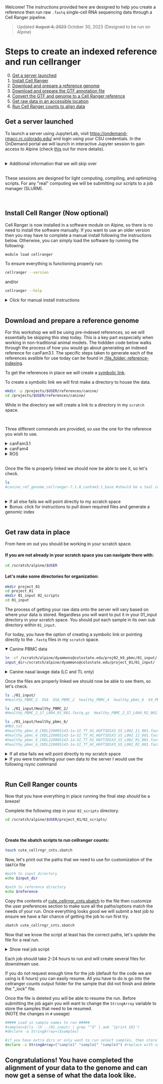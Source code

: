 Welcome! The instructions provided here are designed to help you create a reference then run raw `.fastq` single-cell RNA sequencing data through a Cell Ranger pipeline.

>Updated ~~August 4, 2023~~ October 30, 2023 (Designed to be run on Alpine)

# Steps to create an indexed reference and run cellranger
0. [Get a server launched](#get-a-server-launched)
0. [Install Cell Ranger](#install-cell-ranger-now-optional)
0. [Download and prepare a reference genome](#download-and-prepare-a-reference-genome)
0. [Download and prepare the GTF annotation file](#download-and-prepare-the-gtf-files)
0. [Convert the GTF and genome to a Cell Ranger reference](#convert-the-gtf-file-and-genome-to-cell-ranger-reference-file)
0. [Get raw data in an accessible location](#get-raw-data-in-place)
0. [Run Cell Ranger counts to align data](#run-cell-ranger-counts)


## Get a server launched

To launch a server using JupyterLab, visit https://ondemand-rmacc.rc.colorado.edu/ and login using your CSU credentials.
In the OnDemand portal we will launch in interactive Jupyter session to gain access to Alpine (check [this](https://curc.readthedocs.io/en/latest/gateways/OnDemand.html) out for more details).

<br>

<details>
  <summary>Additional information that we will skip over</summary>  

<br>

When you first launch a server you will be placed on a login node. The login node is designed to be landing place to get you onto the server and you should move to a compute/compile node if you plan to do any work. Thus, almost everytime you launch a server you should run the following commands to get off the login node. For today we will not be doing any computational tasks on the node, so we skip over this.

If you spawned a server using JupyterHub, then you can ssh to the node in which your server spawned.  

<br>

If unsure what node you are on, you can check with `squeue -u $USER`.
```sh
#output
#JOBID PARTITION     NAME     USER ST       TIME  NODES NODELIST(REASON)
#3672920  acompile sys/dash dyammons  R      11:49      1 c3cpu-a7-u34-4
```

<br>

The nodelist value associated with the "sys/dash" name is the node that your JupyterHub session is running on and you can move there by running:
```sh
#note: change the node to match the output of your squeue -u $USER command
ssh c3cpu-a7-u34-4
```

</details>

<br>

These sessions are designed for light computing, compiling, and optimizing scripts. For any "real" computing we will be submitting our scripts to a job manager (SLURM).  

<br>

## Install Cell Ranger (Now optional)

Cell Ranger is now installed in a software module on Alpine, so there is no need to install the software manually. If you want to use an older version then you may have to complete a manual install following the instructions below. Otherwise, you can simply load the software by running the following:
```sh
module load cellranger
```

To ensure everything is functioning properly run:
```sh
cellranger --version
```

and/or

```sh
cellranger --help
```

<details>
  <summary>Click for manual install instructions</summary>

<br>
 
Questions? Check out 10x Genomics cell ranger [installation page](https://support.10xgenomics.com/single-cell-gene-expression/software/pipelines/latest/installation).  
I recommend downloading cellranger in your projects space on the Alpine server. Navigate to your desired location then install cellranger.  
Something like this path should work well: `/projects/$USER/software/`.

#### If you need a hint to get started here is some code:
```sh
mkdir -p /projects/$USER/software/
cd /projects/$USER/software/
```

<br>

#### Download and unpack cellranger:
Here is a command to download cellranger. 10x frequently updates the link, so if it fails to run, check out the 10x [genomics website](https://support.10xgenomics.com/single-cell-gene-expression/software/downloads/latest) as they may have updated the url.
```sh
wget -O cellranger-6.1.2.tar.gz "https://cf.10xgenomics.com/releases/cell-exp/cellranger-6.1.2.tar.gz?Expires=1639406708&Policy=eyJTdGF0ZW1lbnQiOlt7IlJlc291cmNlIjoiaHR0cHM6Ly9jZi4xMHhnZW5vbWljcy5jb20vcmVsZWFzZXMvY2VsbC1leHAvY2VsbHJhbmdlci02LjEuMi50YXIuZ3oiLCJDb25kaXRpb24iOnsiRGF0ZUxlc3NUaGFuIjp7IkFXUzpFcG9jaFRpbWUiOjE2Mzk0MDY3MDh9fX1dfQ__&Signature=a2fdE-2x1h3umjXTQjwakASZyEpEgGhypuS2aL~0gXxUSfZQhG96g66p5faY-WPKQLqhY10n6HrcWgrxo~Oi6IAJfmgqvVTO8JyJvFc5A7M3Mn9~zafNk7OuWOX~gjj-Zqf77RYec1KpjpxBVFQATzCLIXMjn~OVb7Hr~Hwih-74JF9C5jteDwsIB0vkBpiOBOWlsHbb02DkTfpDVcT9d5X9cWYg3rkJRCHqifaJdjpb~wTnrVrwC2e0iS0~G4Qp8anTHB4Tc-RdniMPy8VSGdv4shcUdZGkXOgncXvg8ql1qitz-gJhm3bNrd9xZ6pAgmt~M4623JJE73CiKSDmGA__&Key-Pair-Id=APKAI7S6A5RYOXBWRPDA"
```

<br>

Unpack the tar ball after it finishes downloading.
``` sh
tar -xzvf cellranger*tar.gz
```

<br>

#### Test that you have access to cellranger (be sure to check version number matches with version installed):
```sh
export PATH=/projects/$USER/software/cellranger-6.1.2:$PATH
cellranger
```
If you see a help dialog in your terminal then all should be good. Refer to the 10x website if you would like to do further testing.

To ensure you have access to cellranger when computing, there is an "export" command in each bash script. The path should be correct, but double check to make sure the path is correct.
</details>

<br>

## Download and prepare a reference genome

For this workshop we will be using pre-indexed references, so we will essentially be skipping this step today. This is a key part esspecially when working in non-traditional animal models. The hiddden code below walks through the process of how you would go about generating an indexed reference for canFam3.1. The specific steps taken to generate each of the references avalible for use today can be found in [:file\_folder: reference-indexing](/data-processing/reference-indexing).

To get the references in place we will create a [symbolic link](https://linuxize.com/post/how-to-create-symbolic-links-in-linux-using-the-ln-command/).

To create a symbolic link we will first make a directory to house the data. 
```sh
mkdir -p /projects/$USER/references/canine/
cd /projects/$USER/references/canine/
```

While in the directory we will create a link to a directory in my `scratch` space.  

<br>

Three different commands are provided, so use the one for the reference you wish to use.

<details>
	<summary>canFam3.1</summary>
	
```sh
ln -sf /scratch/alpine/dyammons@colostate.edu/scRNA_references/canine/canFam31/canine_ref_genome_cellranger-7.1.0_canFam3.1_base/ canine_ref_genome_cellranger-7.1.0_canFam3.1_base
reference=/projects/$USER/references/canine/canine_ref_genome_cellranger-7.1.0_canFam3.1_base
```

</details>


<details>
  <summary>canFam4</summary>
	
```sh
ln -sf /scratch/alpine/dyammons@colostate.edu/scRNA_references/canine/gsd/canine_ref_genome_cellranger_7_1_0_gsd_UU_Cfam_GSD_1_0_110_base/ canine_ref_genome_cellranger_7_1_0_gsd_UU_Cfam_GSD_1_0_110_base
reference=/projects/$USER/references/canine/canine_ref_genome_cellranger_7_1_0_gsd_UU_Cfam_GSD_1_0_110_base
```

</details>

<details>
  <summary>ROS</summary>

Need to add :)
 
</details>

<br>

Once the file is properly linked we should now be able to see it, so let's check.
```sh
ls
#canine_ref_genome_cellranger-7.1.0_canFam3.1_base #should be a teal color
```

<br>

<details>
  <summary>If all else fails we will point directly to my scratch space</summary>

CanFam4
```sh
reference=/scratch/alpine/dyammons@colostate.edu/scRNA_references/canine/gsd/canine_ref_genome_cellranger_7_1_0_gsd_UU_Cfam_GSD_1_0_110_base/
```

CanFam3.1
```sh
reference=/scratch/alpine/dyammons@colostate.edu/scRNA_references/canine/canFam31/canine_ref_genome_cellranger-7.1.0_canFam3.1_base/
```

ROS
```sh
#add
```

</details>


<details>
  <summary>Bonus: click for instructions to pull down required files and generate a genomic index</summary>

<br>

Navigate to your references directory with `cd /projects/$USER/references/canine/`. Then use the command below to pull down the canine genome. If you are interested in a different genome you can pull down any genome using a similar command, you just need to modify the path according to the ensembl ftp webpage.

Note: when navigating the ensembl ftp website the ftp url will likely lack the word “ensembl” – be sure to add it before “pub” (added to cmd below)
#### Get the reference files:
```sh
#don't forget the "." at the end of the command!
rsync -avzP rsync://ftp.ensembl.org/ensembl/pub/release-104/fasta/canis_lupus_familiaris/dna/*.dna.toplevel*.fa.gz .
```
Questions? Here is a link to the [ensembl ftp help page](http://ensembl.org/info/data/ftp/rsync.html).

<br>

#### Ensure files came down correctly:
Whenever you retrieve data from an outside source it is always a good idea to check that the data was not altered during transfer.

The way to do this is to check the hash, a 128-bit value that is unique to each file. The value on the ensembl ftp site should be in a file called CHECKSUM, so we will retrevie this file then cross reference the hash with the value of the downloaded file. If a file was altered in any way the hash will change, making it so you can confirm that your files came through uncorrupted. The following code walks you through the process. NOTE: Ensembl uses unix `sum` command, not `md5sum` to calculate the hash, so you have to do the same to verify the file did not get corrupted in transit.
```sh
rsync -avzP rsync://ftp.ensembl.org/ensembl/pub/release-104/fasta/canis_lupus_familiaris/dna/CHECKSUMS .

grep ".dna.toplevel" CHECKSUMS
# output: $ 32065 708687 Canis_lupus_familiaris.CanFam3.1.dna.toplevel.fa.gz

sum *.dna.toplevel*.fa.gz
# output: $ 32065 708687
```
Since this is only one file you can visually inspect to make sure the numbers match from both outputs.  
If they do not match you should delete the file you initially pulled down and re-download the file, as something likely went wrong!

<br>

#### Unzip the genome file:
```sh		
gunzip *.dna.toplevel*.fa.gz
```

<br>

## Download and prepare the GTF files:
Explore the [ensembl ftp website](https://uswest.ensembl.org/info/data/ftp/index.html) to find the annotation (GTF) file you need.  

#### Pull the GTF from ensembl:
```sh
rsync -avzP rsync://ftp.ensembl.org/ensembl/pub/release-104/gtf/canis_lupus_familiaris/*  .
```

<br>

#### Check sums:
```sh
grep "Canis_lupus_familiaris.CanFam3.1.104.gtf.gz" CHECKSUMS
# output: $ 61947 17598 Canis_lupus_familiaris.CanFam3.1.104.gtf.gz

sum Canis_lupus_familiaris.CanFam3.1.104.gtf.gz
# output: 61947 17598
```

<br>

#### Prepare the GTF file:
```sh
gunzip Canis_lupus_familiaris.CanFam3.1.104.gtf.gz
# rm *.gtf.gz #uncomment and run if you want to remove unnecessary files
```

<br>

#### Filter the GTF file with cellranger mkgtf:
Create a bash script called “mkgtf.sh” in your `/references/canine/` directory:
```sh
touch mkgtf.sh
```
Then copy over the contents of the [mkgtf.sh script](./mkgtf.sh).

If using a Jupyterhub portal then you can use the file navigator panel to locate and open the file. Alternatively you can edit the file using the command `nano mkgtf.sh`. Note: the Jupyterhub text editor is more user friendly.

<br>

The goal of this step is to remove unwanted annotations to make subsequent steps easier in terms of file size. The script provided will keep all `protein coding` annoations as well as a few other important annotations, such as `immunoglobulin genes`. The mininium recommended filter is to select all `protein coding` annotations, the inclusion of additional annotations is optional. At this point, if there are any additional annotations that are not included in the annotation file, you can `cat` them to include them in the alignment process.  

To check what biotypes are present in the gtf file you can run:
```sh
grep -oP 'gene_biotype \K\S+' *.gtf | cut -d"\"" -f2 | sort -u

###output:
#IG_C_gene
#IG_V_gene
#TR_C_gene
#TR_J_gene
#TR_V_gene
#protein_coding
```

If it turns out all the biotypes are ones that you want included (as is the case above) then this step really isn't necessary, but no harm in running it.

<br>

Once you have the mkgtf.sh bash script run it with the following command:
```sh
bash mkgtf.sh > mkgtf.log 2>&1 &
```
For reference, the `&` on end of the command makes it so the script runs in the background; check progress with cmd: `jobs -l` (that’s a lowercase L)
		
The output will be a filtered gtf file: `*_FILTERED.gtf`. 

<br>

## Convert the gtf file and genome to Cell Ranger reference file

#### Create the bash and sbatch scripts in your `/references/canine/` directory:
```sh
touch cute_cellrngr_mkref.sbatch
```
Copy the contents of [cute_cellrngr_mkref.sbatch](./cute_cellrngr_mkref.sbatch) to the newly created file then customize it to ensure all the paths/options match the needs of your run.

<br>

#### Once the files are in place submit a SLURM job using the following cmd: 
```sh
sbatch cute_cellrngr_mkref.sbatch
```	
Should be completed in under 1 hour.

<br>

#### You can check progress with this cmd: 
```sh
squeue -u $USER
```
A few notes on cellranger mkref:  
First, here is a link to the [10x mkref documentation](https://support.10xgenomics.com/single-cell-gene-expression/software/pipelines/latest/advanced/references) I recommend looking it over to ensure you understand the process.  

Second, gtf annotation files contain a fair amount of information in them, but the default settings in cellranger will only look for annotations associated with the feature type of `exon` and ignore all others. In the context of the 10x platform and short read sequencing it is imporant to note there is a strong 3' bias in read mapping, so you may find that you want to include reads that map to `three_prime_utr` (3' untranslated regions). It is possible to modify the gtf file to convert all `three_prime_utr` data points to `exon`. I am currently evaluating this for see if it enhances alignment & downstream analysis.  

Third, there are a few tool kits that will extend annoations in the 3' direction to increase alignment. The tool I have used is End Sequencing Analysis Toolkit (ESAT), but I am not a huge fan of this tool.  

If you're curious about how strong the 3' bias is, I recommend looking at metagene plots ([code provided](https://github.com/dyammons/K9-PBMC-scRNAseq/blob/main/analysisCode/metaGenePlot.md), but underdevelopment/abandoned) to determine how many reads are affected by short 3' utr annotations. From there you can decide how you want to handle this.

#### You should have a reference when the job finishes!

</details>

<br>

## Get raw data in place
From here on out you should be working in your scratch space. 
#### If you are not already in your scratch space you can navigate there with:
```sh
cd /scratch/alpine/$USER
```
#### Let's make some directories for organization:
```sh
mkdir project_01
cd project_01
mkdir 01_input 02_scripts
cd 01_input
```
The process of getting your raw data onto the server will vary based on where your data is stored. Regardless you will want to put it in your 01_input directory in your scratch space. You should put each sample in its own sub directory within `01_input`.

For today, you have the option of creating a symbolic link or pointing directly to the `.fastq` files in my `scratch` space.

<details open>
  <summary>Canine PBMC data</summary>
	
```sh
ln -sf /scratch/alpine/dyammons@colostate.edu/proj02_k9_pbmc/01_input/ 01_input
input_dir=/scratch/alpine/dyammons@colostate.edu/project_01/01_input/
```

</details>


<details>
  <summary>Canine nasal lavage data (LC and TL only)</summary>
	
```sh
ln -sf /scratch/alpine/dyammons@colostate.edu/proj04_k9_nasal/01_input/ 01_input
input_dir=/scratch/alpine/dyammons@colostate.edu/project_01/01_input/
```

</details>
  
Once the files are properly linked we should now be able to see them, so let's check.
```sh
ls ./01_input/
#Healthy_PBMC_2  OSA  OSA_PBMC_2  healthy_PBMC_4  healthy_pbmc_6  k9_PBMC_Healthy_3  k9_PBMC_OSA_3

ls ./01_input/Healthy_PBMC_2/
#Healthy_PBMC_2_S7_L004_R1_001.fastq.gz  Healthy_PBMC_2_S7_L004_R2_001.fastq.gz

ls ./01_input/healthy_pbmc_6/
#MD5.txt
#healthy_pbmc_6_CKDL220005143-1a-SI_TT_H1_HGFT3DSX3_S5_L002_I1_001.fastq.gz
#healthy_pbmc_6_CKDL220005143-1a-SI_TT_H1_HGFT3DSX3_S5_L002_I2_001.fastq.gz
#healthy_pbmc_6_CKDL220005143-1a-SI_TT_H1_HGFT3DSX3_S5_L002_R1_001.fastq.gz
#healthy_pbmc_6_CKDL220005143-1a-SI_TT_H1_HGFT3DSX3_S5_L002_R2_001.fastq.gz
```

<details>
  <summary>If all else fails we will point directly to my scratch space</summary>

Canine PBMC
```sh
input_dir=/scratch/alpine/dyammons@colostate.edu/proj02_k9_pbmc/01_input/
```

Canine nasal lavage
```sh
input_dir=/scratch/alpine/dyammons@colostate.edu/proj04_k9_nasal/01_input/
```
</details>

<details>
  <summary>If you were transfering your own data to the server I would use the following rsync command</summary>

 <br>
 
Useful command to move (pull or push) data:
```sh
rsync -avzP -e 'ssh -p 22' <source path> <user name with "\" before the "@">@login.rc.colorado.edu:/scratch/alpine/<user name>/project_01/01_input/
```
The above command will send all the files in the directory you are located in on a local terminal to the server, so just navigate to the directory containing your `.fastq` files then run the command. 

If you do not want to use an `rsync` command I highly recommend using [Globus](https://app.globus.org/file-manager). Globus is a much better option than FileZilla as Globus will check file hashes and repeatedly try if transfer initially fails - this is not the case with FileZilla.

The file name(s) should looks something like this: \<sample name\>_S7_L004_R1_001.fastq.gz

</details>

<br>

## Run Cell Ranger counts
Now that you have everything in place running the final step _should_ be a breeze!

Complete the following step in your `02_scripts` directory. 

```sh
cd /scratch/alpine/$USER/project_01/02_scripts/
```

<br>

#### Create the sbatch scripts to run cellranger counts:
```sh
touch cute_cellrngr_cnts.sbatch
```

Now, let's print out the paths that we need to use for customization of the `SBATCH` file
```sh
#path to input directory
echo $input_dir

#path to reference directory
echo $reference

```

Copy the contents of [cute_cellrngr_cnts.sbatch](./cute_cellrngr_cnts.sbatch) to the file then customize the user preferences section to make sure all the paths/options match the needs of your run. Once everything looks good we will submit a test job to ensure we have a fair chance of getting the job to run first try. 


```sh
sbatch cute_cellrngr_cnts.sbatch
```

Now that we know the script at least has the correct paths, let's update the file for a real run.

<details>
  <summary>Show real job script</summary>

```sh
#!/usr/bin/env bash

#SBATCH --job-name=cellrngr_cnt
#SBATCH --ntasks=24       # modify this number to reflect how many cores you want to use (up to 64)
#SBATCH --nodes=1         # this script is designed to run on one node
#SBATCH --time=06:00:00   # set time; default = 4 hours

#SBATCH --partition=amilan  # modify this to reflect which queue you want to use. Either 'shas' or 'shas-testing'
#SBATCH --qos=normal      # modify this to reflect which queue you want to use. Options are 'normal' and 'testing'

#SBATCH --mail-type=END   # Keep these two lines of code if you want an e-mail sent to you when it is complete.
#SBATCH --mail-user=dyammons@colostate.edu ### change to your email ###

#SBATCH --output=cellrngr_cnt_%A_%a.log  #modify as desired - will output a log file where the "%A" inserts the job ID number and the %a

#SBATCH --array=0-7 #set this to 0-(# of samples - 1), so the example is for 8 samples -- if you are only running 1 sample, then you can set it to 0-0

##### Load cellranger #####
module purge
module load cellranger
cellranger --version

##### Load in sample names to run #####
samples=$(ls -lh ../01_input/ | grep "^d" | awk '{print $9}')
declare -a StringArray=($samples)

#if you have extra dirs or only want to run select samples, then store the sample names in the StringArray variable
#declare -a StringArray=("sample1" "sample2" "sample3")

##### excute cellranger count #####
sampleName=$(ls ../01_input/${StringArray[${SLURM_ARRAY_TASK_ID}]}/ | grep "fastq.gz" | head -n1 | awk -F "_S" '{print $1}')

cmd1="cellranger count --id=${StringArray[${SLURM_ARRAY_TASK_ID}]} \
                       --fastqs=../01_input/${StringArray[${SLURM_ARRAY_TASK_ID}]}/ \
                       --sample=${sampleName} \
                       --transcriptome=/projects/$USER/references/canine/canine_ref_genome_cellranger_7_1_0_gsd_UU_Cfam_GSD_1_0_110_base \
                       --expect-cells=5000" ### MODIFY as needed
echo $cmd1
echo -e "\t$ ${cmd1}"
time eval $cmd1
```

</details>

Each job should take 2-24 hours to run and will create several files for downstream use.

If you do not request enough time for the job (default for the code we are using is 6 hours) you can easily resume. All you have to do is go into the cellranger counts output folder for the sample that did not finish and delete the "_lock" file.

Once the file is deleted you will be able to resume the run. Before submitting the job again you will want to change the `StringArray` variable to store the samples that need to be resumed.  
(NOTE the changes in `#` useage)
```sh
##### Load in sample names to run #####
#samples=$(ls -lh ../01_input/ | grep "^d" | awk '{print $9}')
#declare -a StringArray=($samples)

#if you have extra dirs or only want to run select samples, then store the sample names in the StringArray variable
declare -a StringArray=("sample1" "sample2" "sample3") #replace with sample names
```

## Congratulations! You have completed the alignment of your data to the genome and can now get a sense of what the data look like.
